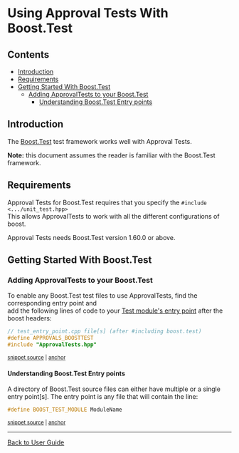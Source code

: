 <!--
GENERATED FILE - DO NOT EDIT
This file was generated by [MarkdownSnippets](https://github.com/SimonCropp/MarkdownSnippets).
Source File: /doc/mdsource/UsingBoostTest.source.md
To change this file edit the source file and then execute ./run_markdown_templates.sh.
-->

<a id="top"></a>

# Using Approval Tests With Boost.Test


<!-- toc -->
## Contents

  * [Introduction](#introduction)
  * [Requirements](#requirements)
  * [Getting Started With Boost.Test](#getting-started-with-boosttest)
    * [Adding ApprovalTests to your Boost.Test](#adding-approvaltests-to-your-boosttest)
      * [Understanding Boost.Test Entry points](#understanding-boosttest-entry-points)<!-- endtoc -->

## Introduction

The [Boost.Test](https://www.boost.org/doc/libs/1_72_0/libs/test/doc/html/index.html) test framework works well with Approval Tests.

**Note:** this document assumes the reader is familiar with the Boost.Test framework.

## Requirements

Approval Tests for Boost.Test requires that you specify the `#include <.../unit_test.hpp>`  
This allows ApprovalTests to work with all the different configurations of boost.  

Approval Tests needs Boost.Test version 1.60.0 or above.

## Getting Started With Boost.Test

### Adding ApprovalTests to your Boost.Test

To enable any Boost.Test test files to use ApprovalTests,
find the corresponding entry point and  
add the following lines of code to your [Test module's entry point](https://www.boost.org/doc/libs/1_72_0/libs/test/doc/html/boost_test/adv_scenarios/entry_point_overview.html) 
after the boost headers:

<!-- snippet: boost_test_main -->
<a id='snippet-boost_test_main'></a>
```cpp
// test_entry_point.cpp file[s] (after #including boost.test)
#define APPROVALS_BOOSTTEST
#include "ApprovalTests.hpp"
```
<sup><a href='/tests/Boost_Tests/main.cpp#L8-L12' title='File snippet `boost_test_main` was extracted from'>snippet source</a> | <a href='#snippet-boost_test_main' title='Navigate to start of snippet `boost_test_main`'>anchor</a></sup>
<!-- endsnippet -->

#### Understanding Boost.Test Entry points

A directory of Boost.Test source files can either have multiple or a single entry point[s]. 
The entry point is any file that will contain the line:

<!-- snippet: boost_test_entry_point -->
<a id='snippet-boost_test_entry_point'></a>
```cpp
#define BOOST_TEST_MODULE ModuleName
```
<sup><a href='/tests/Boost_Tests/main.cpp#L1-L3' title='File snippet `boost_test_entry_point` was extracted from'>snippet source</a> | <a href='#snippet-boost_test_entry_point' title='Navigate to start of snippet `boost_test_entry_point`'>anchor</a></sup>
<!-- endsnippet -->


---

[Back to User Guide](/doc/README.md#top)
